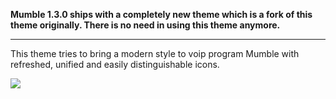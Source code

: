 **Mumble 1.3.0 ships with a completely new theme which is a fork of this theme originally. There is no need in using this theme anymore.**

----

This theme tries to bring a modern style to voip program Mumble with refreshed, unified and easily distinguishable icons.

![](screenshot.png)
